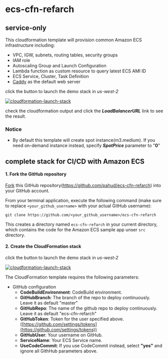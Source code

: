# ecs-cfn-refarch

## service-only 
This cloudformation template will provision common Amazon ECS infrastructure including:

- VPC, IGW, subnets, routing tables, security groups
- IAM role
- Autoscaling Group and Launch Configuration
- Lambda function as custom resource to query latest ECS AMI ID
- ECS Service, Cluster, Task Definition
- [Caddy](https://caddyserver.com/) as the default web server


click the button to launch the demo stack in *us-west-2*

[![cloudformation-launch-stack](https://s3.amazonaws.com/cloudformation-examples/cloudformation-launch-stack.png)](https://console.aws.amazon.com/cloudformation/home?region=us-west-2#/stacks/new?stackName=ecs-refarch&templateURL=https://s3-us-west-2.amazonaws.com/pahud-cfn-us-west-2/ecs-cfn-refarch/cloudformation/service.yml)

check the cloudformation output and click the ***LoadBalancerURL*** link to see the result.



### Notice

- By default this template will create spot instance(m3.medium). If you need on-demand instance instead, specify ***SpotPrice*** parameter to "**0**"



## complete stack for CI/CD with Amazon ECS



#### 1. Fork the GitHub repository

[Fork](https://help.github.com/articles/fork-a-repo/) this GitHub repository(https://github.com/pahud/ecs-cfn-refarch) into your GitHub account.

From your terminal application, execute the following command (make sure to replace `<your_github_username>` with your actual GitHub username):

```
git clone https://github.com/<your_github_username>/ecs-cfn-refarch
```

This creates a directory named `ecs-cfn-refarch` in your current directory, which contains the code for the Amazon ECS sample app unser `src` directory.



#### 2. Create the CloudFormation stack

click the button to launch the demo stack in *us-west-2*

[![cloudformation-launch-stack](https://s3.amazonaws.com/cloudformation-examples/cloudformation-launch-stack.png)](https://console.aws.amazon.com/cloudformation/home?region=us-west-2#/stacks/new?stackName=ecs-refarch-cicd&templateURL=https://s3-us-west-2.amazonaws.com/pahud-cfn-us-west-2/ecs-cfn-refarch/cloudformation/codepipeline.yml)



The CloudFormation template requires the following parameters:

- GitHub configuration
  - **CodeBuildEnvironment**: CodeBuild environment. 
  - **GitHubBranch**: The branch of the repo to deploy continuously. Leave it as default "master"
  - **GitHubRepo**: The name of the github repo to  deploy continuously. Leave it as default "ecs-cfn-refarch"
  - **GitHubToken**: Token for the user specified above. ([https://github.com/settings/tokens](https://github.com/settings/tokens))
  - **GitHubUser**: Your username on GitHub.
  - **ServiceName**: Your ECS Service name.
  - **UseCodeCommit**: If you use CodeCommit instead, select **"yes"** and ignore all GithHub parameters above.
